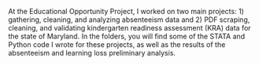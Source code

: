 At the Educational Opportunity Project, I worked on two main projects: 1) gathering, cleaning, and analyzing absenteeism data and 2) PDF scraping, cleaning, and validating kindergarten readiness assessment (KRA) data for the state of Maryland. In the folders, you will find some of the STATA and Python code I wrote for these projects, as well as the results of the absenteeism and learning loss preliminary analysis.

